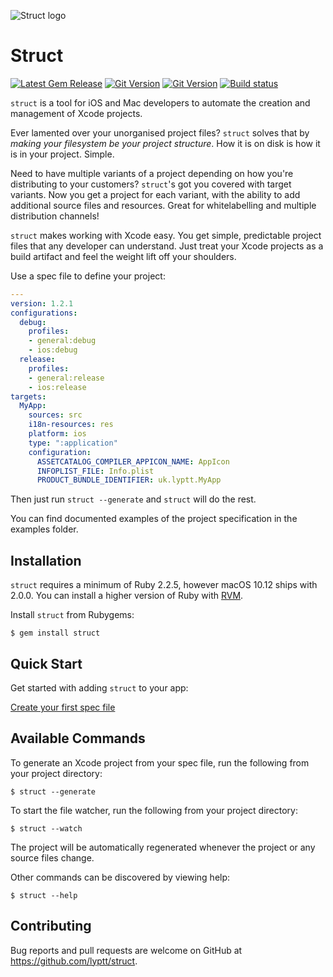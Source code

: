 ![Struct logo](https://s3.eu-central-1.amazonaws.com/struct.tools/images/StructLogo_Colour_Headline.png)

# Struct
[![Latest Gem Release](https://img.shields.io/gem/v/struct.svg)](https://rubygems.org/gems/struct) 
[![Git Version](https://img.shields.io/github/tag/lyptt/struct.svg)](https://github.com/lyptt/struct/releases/tag/1.2.0)
[![Git Version](https://img.shields.io/github/commits-since/lyptt/struct/1.2.0.svg)](https://github.com/lyptt/struct/commits/master)
[![Build status](https://travis-ci.org/lyptt/struct.svg?branch=master)](https://travis-ci.org/lyptt/struct)

`struct` is a tool for iOS and Mac developers to automate the creation and management of Xcode projects.

Ever lamented over your unorganised project files? `struct` solves that by _making your filesystem be your project structure_. How it is on disk is how it is in your project. Simple.

Need to have multiple variants of a project depending on how you're distributing to your customers? `struct`'s got you covered with target variants. Now you get a project for each variant, with the ability to add additional source files and resources. Great for whitelabelling and multiple distribution channels!

`struct` makes working with Xcode easy. You get simple, predictable project files that any developer can understand. Just treat your Xcode projects as a build artifact and feel the weight lift off your shoulders.

Use a spec file to define your project:

```yaml
---
version: 1.2.1
configurations:
  debug:
    profiles:
    - general:debug
    - ios:debug
  release:
    profiles:
    - general:release
    - ios:release
targets:
  MyApp:
    sources: src
    i18n-resources: res
    platform: ios
    type: ":application"
    configuration:
      ASSETCATALOG_COMPILER_APPICON_NAME: AppIcon
      INFOPLIST_FILE: Info.plist
      PRODUCT_BUNDLE_IDENTIFIER: uk.lyptt.MyApp
```

Then just run `struct --generate` and `struct` will do the rest.

You can find documented examples of the project specification in the examples folder.

## Installation

`struct` requires a minimum of Ruby 2.2.5, however macOS 10.12 ships with 2.0.0.
You can install a higher version of Ruby with [RVM](https://rvm.io/).

Install `struct` from Rubygems:

    $ gem install struct

## Quick Start

Get started with adding `struct` to your app:

[Create your first spec file](https://github.com/lyptt/xcodegen/wiki/Quick-Start)

## Available Commands

To generate an Xcode project from your spec file, run the following from your project directory:

    $ struct --generate

To start the file watcher, run the following from your project directory:

    $ struct --watch
    
The project will be automatically regenerated whenever the project or any source files change.

Other commands can be discovered by viewing help:

    $ struct --help

## Contributing

Bug reports and pull requests are welcome on GitHub at https://github.com/lyptt/struct.
